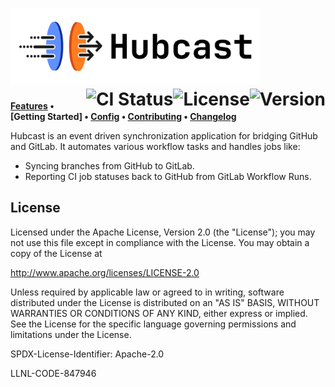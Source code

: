 <div>
<h1>
<img src="logo/logo.svg" width="400" alt="Hubcast logo"/>
<br clear="all">
<a href="https://github.com/llnl/hubcast/releases"><img src="https://img.shields.io/github/v/tag/llnl/bfs?label=version" alt="Version" align="right"></a>
<a href="/LICENSE"><img src="https://img.shields.io/github/license/llnl/hubcast" alt="License" align="right"></a>
<a href="https://github.com/llnl/hubcast/actions/workflows/ci.yml"><img src="https://github.com/llnl/hubcast/actions/workflows/ci.yml/badge.svg" alt="CI Status" align="right"></a>
</h1>

**[Features]   •   [Getting Started]   •   [Config]   •   [Contributing]   •   [Changelog]**

[Features]: #features
[Installation]: /docs/getting-started.md
[Config]: /docs/getting-started.md
[Contributing]: /docs/CONTRIBUTING.md
[Changelog]: /releases

</div>

Hubcast is an event driven synchronization application for bridging GitHub and GitLab. It automates various workflow tasks and handles jobs like:

- Syncing branches from GitHub to GitLab.
- Reporting CI job statuses back to GitHub from GitLab Workflow Runs.


## License

Licensed under the Apache License, Version 2.0 (the "License");
you may not use this file except in compliance with the License.
You may obtain a copy of the License at

http://www.apache.org/licenses/LICENSE-2.0

Unless required by applicable law or agreed to in writing, software
distributed under the License is distributed on an "AS IS" BASIS,
WITHOUT WARRANTIES OR CONDITIONS OF ANY KIND, either express or implied.
See the License for the specific language governing permissions and
limitations under the License.

SPDX-License-Identifier: Apache-2.0

LLNL-CODE-847946
